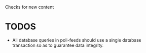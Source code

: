 Checks for new content

# TODOS

* All database queries in poll-feeds should use a single database transaction so as to guarantee data integrity.

